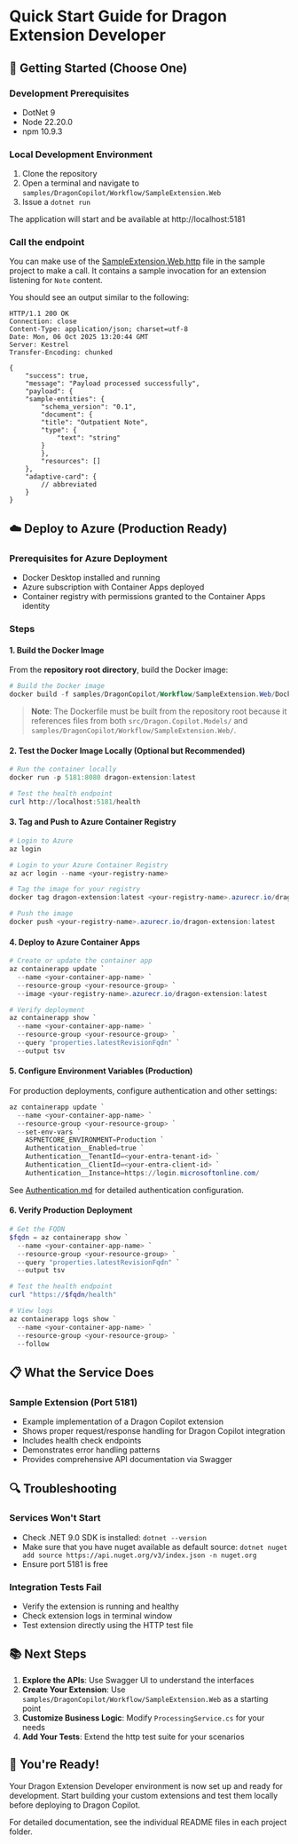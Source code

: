 #
# Quick Start Guide for Dragon Extension Developer

## 🚀 Getting Started (Choose One)

### Development Prerequisites
* DotNet 9
* Node 22.20.0
* npm 10.9.3

### Local Development Environment
1. Clone the repository
1. Open a terminal and navigate to `samples/DragonCopilot/Workflow/SampleExtension.Web`
1. Issue a `dotnet run`

The application will start and be available at http://localhost:5181

### Call the endpoint
You can make use of the [SampleExtension.Web.http](./samples/DragonCopilot/Workflow/SampleExtension.Web/SampleExtension.Web.http) file in the sample project to make a call. It contains a sample invocation for an extension listening for `Note` content.

You should see an output similar to the following:
```
HTTP/1.1 200 OK
Connection: close
Content-Type: application/json; charset=utf-8
Date: Mon, 06 Oct 2025 13:20:44 GMT
Server: Kestrel
Transfer-Encoding: chunked

{
    "success": true,
    "message": "Payload processed successfully",
    "payload": {
    "sample-entities": {
        "schema_version": "0.1",
        "document": {
        "title": "Outpatient Note",
        "type": {
            "text": "string"
        }
        },
        "resources": []
    },
    "adaptive-card": {
        // abbreviated
    }
}
```

## ☁️ Deploy to Azure (Production Ready)

### Prerequisites for Azure Deployment
- Docker Desktop installed and running
- Azure subscription with Container Apps deployed
- Container registry with permissions granted to the Container Apps identity

### Steps

#### 1. Build the Docker Image
From the **repository root directory**, build the Docker image:

```powershell
# Build the Docker image
docker build -f samples/DragonCopilot/Workflow/SampleExtension.Web/Dockerfile -t dragon-extension:latest .
```

> **Note**: The Dockerfile must be built from the repository root because it references files from both `src/Dragon.Copilot.Models/` and `samples/DragonCopilot/Workflow/SampleExtension.Web/`.

#### 2. Test the Docker Image Locally (Optional but Recommended)
```powershell
# Run the container locally
docker run -p 5181:8080 dragon-extension:latest

# Test the health endpoint
curl http://localhost:5181/health
```

#### 3. Tag and Push to Azure Container Registry
```powershell
# Login to Azure
az login

# Login to your Azure Container Registry
az acr login --name <your-registry-name>

# Tag the image for your registry
docker tag dragon-extension:latest <your-registry-name>.azurecr.io/dragon-extension:latest

# Push the image
docker push <your-registry-name>.azurecr.io/dragon-extension:latest
```

#### 4. Deploy to Azure Container Apps
```powershell
# Create or update the container app
az containerapp update `
  --name <your-container-app-name> `
  --resource-group <your-resource-group> `
  --image <your-registry-name>.azurecr.io/dragon-extension:latest

# Verify deployment
az containerapp show `
  --name <your-container-app-name> `
  --resource-group <your-resource-group> `
  --query "properties.latestRevisionFqdn" `
  --output tsv
```

#### 5. Configure Environment Variables (Production)
For production deployments, configure authentication and other settings:

```powershell
az containerapp update `
  --name <your-container-app-name> `
  --resource-group <your-resource-group> `
  --set-env-vars `
    ASPNETCORE_ENVIRONMENT=Production `
    Authentication__Enabled=true `
    Authentication__TenantId=<your-entra-tenant-id> `
    Authentication__ClientId=<your-entra-client-id> `
    Authentication__Instance=https://login.microsoftonline.com/
```

See [Authentication.md](./doc/Authentication.md) for detailed authentication configuration.

#### 6. Verify Production Deployment
```powershell
# Get the FQDN
$fqdn = az containerapp show `
  --name <your-container-app-name> `
  --resource-group <your-resource-group> `
  --query "properties.latestRevisionFqdn" `
  --output tsv

# Test the health endpoint
curl "https://$fqdn/health"

# View logs
az containerapp logs show `
  --name <your-container-app-name> `
  --resource-group <your-resource-group> `
  --follow
```

## 📋 What the Service Does

### Sample Extension (Port 5181)
- Example implementation of a Dragon Copilot extension
- Shows proper request/response handling for Dragon Copilot integration
- Includes health check endpoints
- Demonstrates error handling patterns
- Provides comprehensive API documentation via Swagger

## 🔍 Troubleshooting

### Services Won't Start
- Check .NET 9.0 SDK is installed: `dotnet --version`
- Make sure that you have nuget available as default source: `dotnet nuget add source https://api.nuget.org/v3/index.json -n nuget.org`
- Ensure port 5181 is free

### Integration Tests Fail
- Verify the extension is running and healthy
- Check extension logs in terminal window
- Test extension directly using the HTTP test file

## 📚 Next Steps

1. **Explore the APIs**: Use Swagger UI to understand the interfaces
3. **Create Your Extension**: Use `samples/DragonCopilot/Workflow/SampleExtension.Web` as a starting point
4. **Customize Business Logic**: Modify `ProcessingService.cs` for your needs
5. **Add Your Tests**: Extend the http test suite for your scenarios

## 🎉 You're Ready!

Your Dragon Extension Developer environment is now set up and ready for development. Start building your custom extensions and test them locally before deploying to Dragon Copilot.

For detailed documentation, see the individual README files in each project folder.
